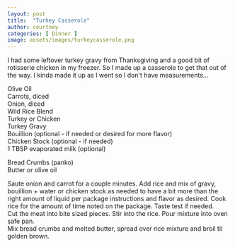 ```yaml
---
layout: post
title:  "Turkey Casserole"
author: courtney
categories: [ Dinner ]
image: assets/images/turkeycasserole.png
---
```

I had some leftover turkey gravy from Thanksgiving and a good bit of rotisserie chicken in my freezer. So I made up a casserole to get that out of the way. I kinda made it up as I went so I don't have measurements...    

Olive Oil<br>
Carrots, diced<br>
Onion, diced<br>
Wild Rice Blend<br>
Turkey or Chicken<br>
Turkey Gravy<br>
Bouillion (optional - if needed or desired for more flavor)<br>
Chicken Stock (optional - if needed)<br>
1 TBSP evaporated milk (optional)

Bread Crumbs (panko)<br>
Butter or olive oil<br>

Saute onion and carrot for a couple minutes. Add rice and mix of gravy, bouillion + water or chicken stock as needed to have a bit more than the right amount of liquid per package instructions and flavor as desired. Cook rice for the amount of time noted on the package. Taste test if needed.  
Cut the meat into bite sized pieces. Stir into the rice. Pour mixture into oven safe pan.  
Mix bread crumbs and melted butter, spread over rice mixture and broil til golden brown.
